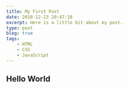 ```yaml
---
title: My First Post
date: 2018-12-23 20:47:18
excerpt: Here is a little bit about my post.
type: post
blog: true
tags:
    - HTML
    - CSS
    - JavaScript
---
```


## Hello World

